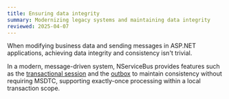 ```yaml
---
title: Ensuring data integrity
summary: Modernizing legacy systems and maintaining data integrity
reviewed: 2025-04-07
---
```


When modifying business data and sending messages in ASP.NET applications, achieving data integrity and consistency isn't trivial.

In a modern, message-driven system, NServiceBus provides features such as the [transactional session](/nservicebus/transactional-session/) and the [outbox](/nservicebus/outbox/) to maintain consistency without requiring MSDTC, supporting exactly-once processing within a local transaction scope.
